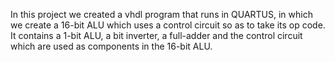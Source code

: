 In this project we created a vhdl program that runs in QUARTUS, in which we create a 16-bit ALU which uses a control circuit so as to take its op code. It contains a 1-bit ALU, a bit inverter, a full-adder and the control circuit which are used as components in the 16-bit ALU.
